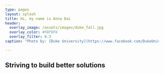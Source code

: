 ```yaml
---
type: pages
layout: splash
title: Hi, my name is Anna Dai
header:
  overlay_image: /assets/images/duke_fall.jpg
  overlay_color: #FBF9F6
  overlay_filter: 0.3
caption: "Photo by: [Duke University](https://www.facebook.com/DukeUniv/photos/pcb.10158247929666475/10158247928966475/)"

---
```


## Striving to build better solutions

